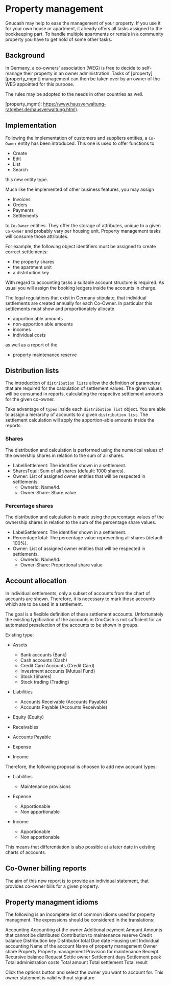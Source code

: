 # Property management

Gnucash may help to ease the management of your property. If you use it
for your own house or apartment, it already offers all tasks assigned
to the bookkeeping part. To handle multiple apartments or rentals in
a community property you have to get hold of some other tasks.

## Background

In Germany, a co-owners' association (WEG) is free to decide to
self-manage their property in an owner administration. Tasks of
[property][property_mgmt] management can then be taken over by an
owner of the WEG appointed for this purpose.

The rules may be adopted to the needs in other countries as well.

[property_mgmt]: https://www.hausverwaltung-ratgeber.de/hausverwaltung.html).

## Implementation

Following the implementation of customers and suppliers entities, a `Co-Owner`
entity has been introduced. This one is used to offer functions to

* Create
* Edit
* List
* Search

this new entity type.

Much like the implemented of other business features, you may assign

* Invoices
* Orders
* Payments
* Settlements

to `Co-Owner` entities. They offer the storage of attributes, unique
to a given `Co-Owner` and probably vary per housing unit. Property
management tasks will consume those attributes.

For example, the following object identifiers must be assigned to
create correct settlements:

* the property shares
* the apartment unit
* a distribution key

With regard to accounting tasks a suitable account structure is
required. As usual you will assign the booking ledgers inside the accounts in charge.

The legal regulations that exist in Germany stipulate, that individual
settlements are created annually for each Co-Owner. In particular
this settlements must show and proportionately allocate

* apportion able amounts
* non-apportion able amounts
* incomes
* individual costs

as well as a report of the

* property maintenance reserve

## Distribution lists

The introduction of `distribution lists` allow the definition of
parameters that are required for the calculation of settlement values.
The given values will be consumed in reports, calculating the
respective settlement amounts for the given co-owner.

Take advantage of `types` inside each `distribution list` object. You
are able to assign a hierarchy of accounts to a given `distribution
list`. The settlement calculation will apply the apportion-able
amounts inside the reports.

### Shares

The distribution and calculation is performed using the numerical
values of the ownership shares in relation to the sum of all shares.

* LabelSettlement: The identifier shown in a settlement.
* SharesTotal: Sum of all shares (default: 1000 shares).
* Owner: List of assigned owner entities that will be respected in settlements.
  * OwnerId: Name/Id.
  * Owner-Share: Share value

### Percentage shares

The distribution and calculation is made using the percentage values
of the ownership shares in relation to the sum of the percentage share
values.

* LabelSettlement: The identifier shown in a settlement.
* PercentageTotal: The percentage value representing all shares (default: 100%).
* Owner: List of assigned owner entities that will be respected in settlements.
  * OwnerId: Name/Id.
  * Owner-Share: Proportional share value

## Account allocation

In individual settlements, only a subset of accounts from the chart of
accounts are shown. Therefore, it is necessary to mark those
accounts which are to be used in a settlement.

The goal is a flexible definition of these settlement accounts. Unfortunately
the existing typification of the accounts in GnuCash is not sufficient for an
automated preselection of the accounts to be shown in groups.

Existing type:

* Assets
  * Bank accounts (Bank)
  * Cash accounts (Cash)
  * Credit Card Accounts (Credit Card)
  * Investment accounts (Mutual Fund)
  * Stock (Shares)
  * Stock trading (Trading)
* Liabilities
  * Accounts Receivable (Accounts Payable)
  * Accounts Payable (Accounts Receivable)

* Equity (Equity)
* Receivables
* Accounts Payable

* Expense
* Income

Therefore, the following proposal is choosen to add new account types:

* Liabilities
  * Maintenance provisions

* Expense
  * Apportionable
  * Non apportionable
* Income
  * Apportionable
  * Non apportionable

This means that differentiation is also possible at a later date in
existing charts of accounts.

## Co-Owner billing reports

The aim of this new report is to provide an individual statement, that
provides co-owner bills for a given property.

## Property managment idioms

The following is an incomplete list of common idioms used for property managment.
The expressions should be considered in the translations:

Accounting
Accounting of the owner
Additional payment
Amount
Amounts that cannot be distributed
Contribution to maintenance reserve
Credit balance
Distribution key
Distributor total
Due date
Housing unit
Individual accounting
Name of the account
Name of property management
Owner share
Property
Property management
Provision for maintenance
Receipt
Recursive balance
Request
Settle owner
Settlement days
Settlement peak
Total administration costs
Total amount
Total settlement
Total result

Click the options button and select the owner you want to account for.
This owner statement is valid without signature
